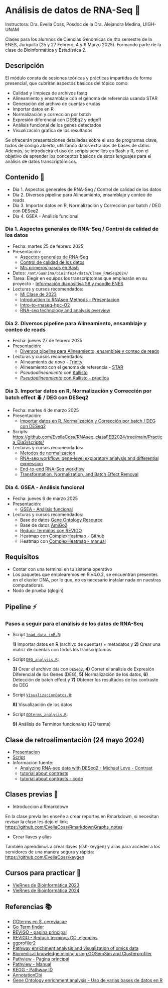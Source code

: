 # Análisis de datos de RNA-Seq 👾

Instructora: Dra. Evelia Coss, Posdoc de la Dra. Alejandra Medina, LIIGH-UNAM

Clases para los alumnos de Ciencias Genomicas de 4to semestre de la ENES, Juriquilla (25 y 27 Febrero, 4 y 6 Marzo 2025). Formando parte de la clase de Bioinformática y Estadística 2. 

## Descripción

El módulo consta de sesiones teóricas y prácticas impartidas de forma presencial, que cubrirán aspectos básicos del tópico como:

- Calidad y limpieza de archivos fastq
- Alineamiento y ensamblaje con el genoma de referencia usando STAR
- Generación del archivo de cuentas crudas
- Importar datos en R
- Normalización y corrección por batch
- Expresión diferencial con DESEq2 y edgeR
- Análisis funcional de los genes detectados
- Visualización grafica de los resultados

Se ofrecerán presentaciones detalladas sobre el uso de programas clave, todos de código abierto, utilizando datos extraídos de bases de datos. Además, se introducirá el uso de scripts sencillos en Bash y R, con el objetivo de aprender los conceptos básicos de estos lenguajes para el análisis de datos transcriptómicos.

## Contenido 📌

- Dia 1. Aspectos generales de RNA-Seq / Control de calidad de los datos
- Dia 2. Diversos pipeline para Alineamiento, ensamblaje y conteo de reads
- Dia 3. Importar datos en R, Normalización y Corrección por batch / DEG con DESeq2
- Dia 4. GSEA - Análisis funcional

### Dia 1. Aspectos generales de RNA-Seq / Control de calidad de los datos

- Fecha: martes 25 de febrero 2025
- Presentación:
    - [Aspectos generales de RNA-Seq](https://eveliacoss.github.io/RNAseq_classFEB2025/Presentaciones/Dia1_AspectosGenerales.html#1)
    - [Control de calidad de los datos](https://eveliacoss.github.io/RNAseq_classFEB2024/Presentaciones/Dia1_AspectosGenerales.html#43)
    - [Mis primeros pasos en Bash](https://eveliacoss.github.io/RNAseq_classFEB2024/Presentaciones/Dia1_AspectosGenerales.html#65)
- Datos: `/mnt/Guanina/bioinfo24/data/Clase_RNASeq2024/`
- Tarea: Elegir en equipos los transcriptomas que emplearán en su proyecto - [Información diapositiva 58 y moodle ENES](https://eveliacoss.github.io/RNAseq_classFEB2024/Presentaciones/Dia1_AspectosGenerales.html#62)
- Lecturas y cursos recomendados:
    - [Mi Clase de 2023](https://github.com/EveliaCoss/RNASeq_Workshop_Nov2023)
    - [Introduction to RNAseq Methods - Presentacion](https://bioinformatics-core-shared-training.github.io/Bulk_RNAseq_Course_Nov22/Bulk_RNAseq_Course_Base/Markdowns/01_Introduction_to_RNAseq_Methods.pdf)
    - [Intro-to-rnaseq-hpc-O2](https://github.com/hbctraining/Intro-to-rnaseq-hpc-O2/tree/master/lessons)
    - [RNA-seq technology and analysis overview](https://github.com/mdozmorov/presentations/tree/master/RNA-seq)


### Dia 2. Diversos pipeline para Alineamiento, ensamblaje y conteo de reads

- Fecha: jueves 27 de febrero 2025
- Presentación:
    - [Diversos pipeline para Alineamiento, ensamblaje y conteo de reads](https://eveliacoss.github.io/RNAseq_classFEB2024/Presentaciones/Dia2_QCAlineamiento.html#1)
- Lecturas y cursos recomendados:
    - Alineamiento *de novo* - [Trinity](https://github.com/trinityrnaseq/trinityrnaseq)
    - Alineamiento con el genoma de referencia - [STAR](https://github.com/alexdobin/STAR/blob/master/doc/STARmanual.pdf)
    - *Pseudoalineamiento* con [Kallisto](https://pachterlab.github.io/kallisto/manual)
    - [*Pseudoalineamiento* con Kallisto - practica](https://github.com/EveliaCoss/RNAseq_classFEB2023/tree/main/RNA_seq#practica2)

### Dia 3. Importar datos en R, Normalización y Corrección por batch effect 🪲 / DEG con DESeq2

- Fecha: martes 4 de marzo 2025
- Presentación:
    - [Importar datos en R, Normalización y Corrección por batch / DEG con DESeq2](https://eveliacoss.github.io/RNAseq_classFEB2024/Presentaciones/Dia3_ImportarDatos.html#1)
- Scripts: https://github.com/EveliaCoss/RNAseq_classFEB2024/tree/main/Practica_Dia3/scripts/
- Lecturas y cursos recomendados:
    - [Metodos de normalizacion](https://hbctraining.github.io/DGE_workshop/lessons/02_DGE_count_normalization.html#2-create-deseq2-object)
    - [RNA-seq workflow: gene-level exploratory analysis and differential expression](https://www.bioconductor.org/packages/devel/workflows/vignettes/rnaseqGene/inst/doc/rnaseqGene.html#pca-plot-using-generalized-pca)
    - [End-to-end RNA-Seq workflow](https://www.bioconductor.org/help/course-materials/2015/CSAMA2015/lab/rnaseqCSAMA.html)
    - [Transformation, Normalization, and Batch Effect Removal](https://bio-protocol.org/exchange/protocoldetail?id=4462&type=1)


### Dia 4. GSEA - Análisis funcional

- Fecha: jueves 6 de marzo 2025
- Presentación:
   - [GSEA - Análisis funcional](https://eveliacoss.github.io/RNAseq_classFEB2024/Presentaciones/Dia4_GSEA.html#1)
- Lecturas y cursos recomendados:
    - Base de datos [Gene Ontology Resource](http://geneontology.org/)
    - Base de datos [AmiGo2](https://amigo.geneontology.org/amigo/landing)
    - [Reducir terminos con REVIGO](http://revigo.irb.hr/)
    - Heatmap con [ComplexHeatmap -  Github](https://github.com/jokergoo/ComplexHeatmap)
    - Heatmap con [ComplexHeatmap -  manual](https://jokergoo.github.io/ComplexHeatmap-reference/book/)

## Requisitos

- Contar con una terminal en tu sistema operativo
- Los paquetes que emplearemos en R v4.0.2, se encuentran presentes en el cluster DNA, por lo que, no es necesario instalar nada en nuestras computadoras.
- Nodo de prueba (qlogin)

## Pipeline ⚡
### Pasos a seguir para el análisis de los datos de **RNA-Seq**

- Script [`load_data_inR.R`](https://github.com/EveliaCoss/RNAseq_classFEB2024/blob/main/Practica_Dia3/scripts/load_data_inR.R):

  **1)** Importar datos en R (archivo de cuentas) + metadatos y **2)** Crear una matriz de cuentas con todos los transcriptomas

- Script [`DEG_analysis.R`](https://github.com/EveliaCoss/RNAseq_classFEB2024/blob/main/Practica_Dia3/scripts/DEG_analysis.R):

  **3)** Crear el archivo `dds` con `DESeq2`, **4)** Correr el análisis de Expresión Diferencial de los Genes (DEG), **5)** Normalización de los datos, **6)** Detección de batch effect y **7)** Obtener los resultados de los contraste de DEG

- Script [`VisualizacionDatos.R`](https://github.com/EveliaCoss/RNAseq_classFEB2024/blob/main/Practica_Dia3/scripts/VisualizacionDatos.R):

  **8)** Visualización de los datos

- Script [`GOterms_analysis.R`](https://github.com/EveliaCoss/RNAseq_classFEB2024/blob/main/Practica_Dia4/scripts/GOterms_analysis.R):

  **9)** Análisis de Terminos funcionales (GO terms)

## Clase de retroalimentación (24 mayo 2024)

- [Presentacion](https://docs.google.com/presentation/d/1Nw1wUBIGy701K5fmokmiSAWEl2UZGYrLvMjFJEsoeNQ/edit?usp=sharing)
- [Script](https://github.com/EveliaCoss/RNAseq_classFEB2024/blob/main/Retroalimentacion_Bioinfo2024.R)
- Informacion fuente:
    - [Analyzing RNA-seq data with DESeq2 - Michael Love - Contrast](https://bioconductor.org/packages/devel/bioc/vignettes/DESeq2/inst/doc/DESeq2.html#contrasts)
    - [tutorial about contrasts](https://github.com/tavareshugo/tutorial_DESeq2_contrasts)
    - [tutorial about contrasts - code](https://github.com/tavareshugo/tutorial_DESeq2_contrasts/blob/main/DESeq2_contrasts.md)

## Clases previas 📗

- Introduccion a Rmarkdown
  
En la clase previa les enseñe a crear reportes en Rmarkdown, si necesitan revisar la clase les dejo el link: https://github.com/EveliaCoss/RmarkdownGraphs_notes

- Crear llaves y alias
 
También aprendimos a crear llaves (ssh-keygen) y alias para acceder a los servidores de una manera segura y rápida: https://github.com/EveliaCoss/keygen

## Cursos para practicar 📕

- [VieRnes de Bioinformática 2023](https://github.com/EveliaCoss/ViernesBioinfo2023)
- [VieRnes de Bioinformática 2024](https://github.com/EveliaCoss/ViernesBioinfo2024)

## Referencias 📚
- [GOterms en S. cereviacae](https://www.yeastgenome.org/goSlimMapper)
- [Go Term finder](https://go.princeton.edu/cgi-bin/GOTermFinder?)
- [REVIGO - pagina principal](http://revigo.irb.hr/FAQ)
- [REVIGO - Reducir terminos GO, ejemplos](https://www.bioconductor.org/packages/release/bioc/vignettes/rrvgo/inst/doc/rrvgo.html)
- [ggprofiler2](https://cran.r-project.org/web/packages/gprofiler2/vignettes/gprofiler2.html)
- [Pathway enrichment analysis and visualization of omics data](https://cytoscape.org/cytoscape-tutorials/protocols/enrichmentmap-pipeline/#/)
- [Biomedical knowledge mining using GOSemSim and Clusterprofiler](https://yulab-smu.top/biomedical-knowledge-mining-book/clusterprofiler-kegg.html)
- [Pathview - Pagina principal](https://pathview.r-forge.r-project.org/)
- [Pathview - Manual](https://pathview.r-forge.r-project.org/pathview.pdf)
- [KEGG - Pathway ID](https://www.genome.jp/kegg/pathway.html)
- [AnnotationDbi](https://hbctraining.github.io/DGE_workshop_salmon_online/lessons/AnnotationDbi_lesson.html)
- [Gene Ontology enrichment analysis - Uso de varias bases de datos en R](https://davetang.org/muse/2010/11/10/gene-ontology-enrichment-analysis/)

